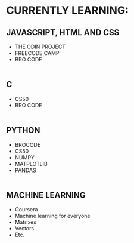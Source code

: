 # CURRENTLY LEARNING:
## JAVASCRIPT, HTML AND CSS ##
* <a>THE ODIN PROJECT </a>
* FREECODE CAMP 
* BRO CODE <br/><br/>
## C ## 
* CS50 
* BRO CODE<br/><br/>
## PYTHON ## 
* BROCODE 
* CS50 
* NUMPY 
* MATPLOTLIB 
* PANDAS<br/><br/>
## MACHINE LEARNING ## 
* Coursera
* Machine learning for everyone
* Matrixes
* Vectors
* Etc.
